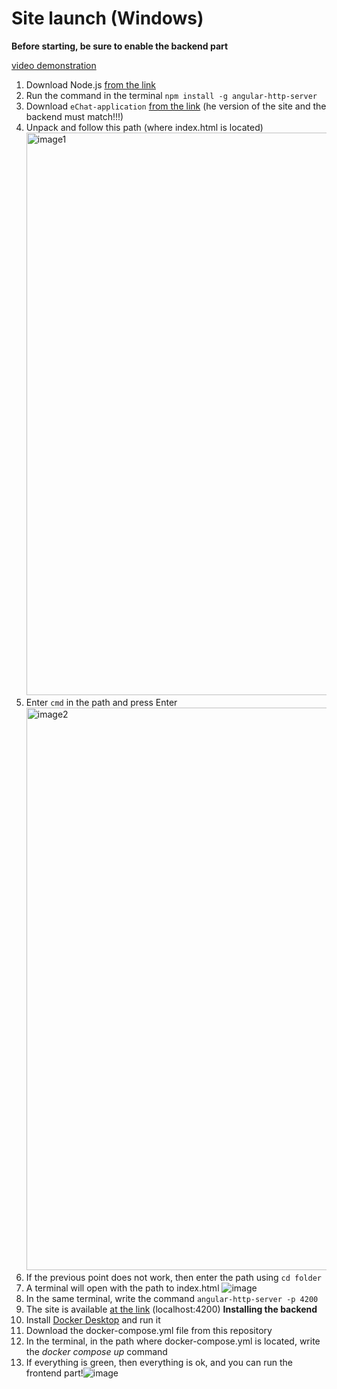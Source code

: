 # Site launch (Windows)
**Before starting, be sure to enable the backend part**

[video demonstration](https://drive.google.com/file/d/1o_E_NC0rX9IKaBg-kV3-gQMARe8DbpqS/view?usp=sharing)
1. Download Node.js [from the link](https://nodejs.org/en)
2. Run the command in the terminal `npm install -g angular-http-server`
3. Download `eChat-application` [from the link](https://github.com/Natus-Vincere-Programming/eChat-application/releases) (he version of the site and the backend must match!!!)
4. Unpack and follow this path (where index.html is located)  <img width="900" alt="image1" src="https://github.com/user-attachments/assets/f1fdd8e3-3bf8-49e1-aef7-876ec89c95b4">
5. Enter `cmd` in the path and press Enter <img width="900" alt="image2" src="https://github.com/user-attachments/assets/dd2443ce-268f-478b-ab58-89703528eafd">
6. If the previous point does not work, then enter the path using  `cd folder`
7. A terminal will open with the path to index.html  ![image](https://github.com/user-attachments/assets/91b4a04e-4008-41f3-84b9-f90c317986c7)
8. In the same terminal, write the command `angular-http-server -p 4200`
9. The site is available [at the link](http://localhost:4200) (localhost:4200)
**Installing the backend**
1. Install [Docker Desktop](https://www.docker.com/products/docker-desktop/) and run it
2. Download the docker-compose.yml file from this repository
3. In the terminal, in the path where docker-compose.yml is located, write the *docker compose up* command
4. If everything is green, then everything is ok, and you can run the frontend part!![image](https://github.com/user-attachments/assets/9be9d477-70fa-459f-98e1-303aab6ea36d)


